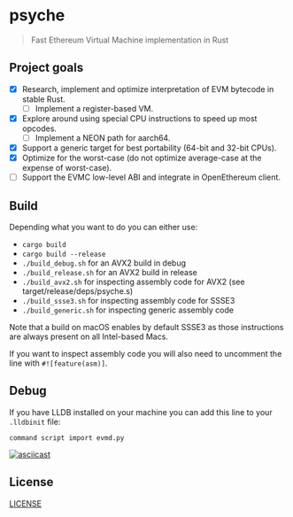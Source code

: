 # psyche

> Fast Ethereum Virtual Machine implementation in Rust

## Project goals

- [x] Research, implement and optimize interpretation of EVM bytecode
   in stable Rust.
   - [ ] Implement a register-based VM.
- [x] Explore around using special CPU instructions to speed up most opcodes.
   - [ ] Implement a NEON path for aarch64.
- [x] Support a generic target for best portability (64-bit and 32-bit CPUs).
- [x] Optimize for the worst-case (do not optimize average-case at the expense of
   worst-case).
- [ ] Support the EVMC low-level ABI and integrate in OpenEthereum client.

## Build

Depending what you want to do you can either use:

- ```cargo build```
- ```cargo build --release```
- ```./build_debug.sh``` for an AVX2 build in debug
- ```./build_release.sh``` for an AVX2 build in release
- ```./build_avx2.sh``` for inspecting assembly code for AVX2
  (see target/release/deps/psyche.s)
- ```./build_ssse3.sh``` for inspecting assembly code for SSSE3
- ```./build_generic.sh``` for inspecting generic assembly code


Note that a build on macOS enables by default SSSE3 as those instructions are
always present on all Intel-based Macs.

If you want to inspect assembly code you will also need to uncomment the line
with ```#![feature(asm)]```.

## Debug

If you have LLDB installed on your machine you can add this line to your ```.lldbinit``` file:

```command script import evmd.py```

[![asciicast](https://asciinema.org/a/360189.svg)](https://asciinema.org/a/360189)


## License

[LICENSE](https://github.com/elmattic/psyche/blob/master/LICENSE)
